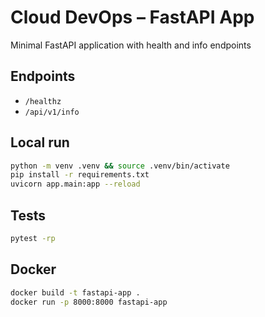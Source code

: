 # Cloud DevOps – FastAPI App

Minimal FastAPI application with health and info endpoints

## Endpoints
* `/healthz`
* `/api/v1/info`

## Local run
```bash
python -m venv .venv && source .venv/bin/activate
pip install -r requirements.txt
uvicorn app.main:app --reload
```

## Tests
```bash
pytest -rp
```

## Docker
```bash
docker build -t fastapi-app .
docker run -p 8000:8000 fastapi-app
```
